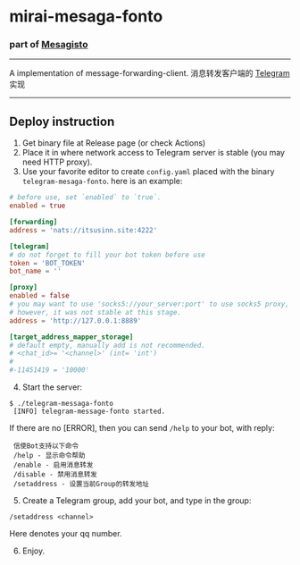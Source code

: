 # mirai-mesaga-fonto 
### part of [Mesagisto](https://github.com/MeowCat-Studio/mesagisto)

---


A implementation of message-forwarding-client.
消息转发客户端的 [Telegram](https://core.telegram.org) 实现

___

## Deploy instruction

 1. Get binary file at Release page (or check Actions)
 2. Place it in where network access to Telegram server is stable (you may need HTTP proxy).
 3. Use your favorite editor to create `config.yaml` placed with the binary `telegram-mesaga-fonto`.
 here is an example:
 ```toml
# before use, set `enabled` to `true`.
enabled = true

[forwarding]
address = 'nats://itsusinn.site:4222'

[telegram]
# do not forget to fill your bot token before use
token = 'BOT_TOKEN'
bot_name = ''

[proxy]
enabled = false
# you may want to use 'socks5://your_server:port' to use socks5 proxy,
# however, it was not stable at this stage.
address = 'http://127.0.0.1:8889'

[target_address_mapper_storage]
# default empty, manually add is not recommended.
# <chat_id>= '<channel>' (int= 'int')
#
#-11451419 = '10000'
 ```
 4. Start the server:
 ```shell
 $ ./telegram-messaga-fonto
  [INFO] telegram-message-fonto started.	
 ```
 If there are no [ERROR], then you can send `/help` to your bot, with reply:
```text
 信使Bot支持以下命令
 /help - 显示命令帮助
 /enable - 启用消息转发
 /disable - 禁用消息转发
 /setaddress - 设置当前Group的转发地址
 ```
 5. Create a Telegram group, add your bot, and type in the group:

 `/setaddress <channel>`
 
 Here <channel> denotes your qq number.
 
 6. Enjoy.
